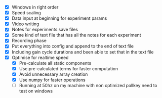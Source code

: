 - [x] Windows in right order
- [x] Speed scaling
- [x] Data input at beginning for experiment params
- [x] Video writing
- [x] Notes for experiments save files
- [x] Some kind of text file that has all the notes for each experiment
- [x] Recording phase
- [x] Put everything into config and append to the end of text file
- [x] Including gain cycle durations and been able to set that in the text file
- [x] Optimise for realtime speed
    - [x] Pre-calculate all static components
    - [x] Use pre-calculated terms for faster computation
    - [x] Avoid unnecessary array creation
    - [x] Use numpy for faster operations
    - [ ] Running at 50hz on my machine with non optimized pollkey need to test on windows
